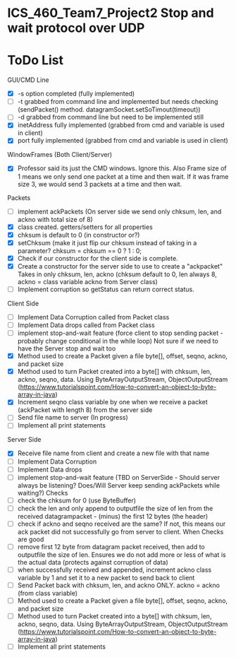 # ICS_460_Team7_Project2 Stop and wait protocol over UDP

<h1> ToDo List </h1>

GUI/CMD Line
  - [X] -s option completed (fully implemented)
  - [ ] -t grabbed from command line and implemented but needs checking (sendPacket() method. datagramSocket.setSoTimout(timeout))
  - [ ] -d grabbed from command line but need to be implemented still
  - [X] inetAddress fully implemented (grabbed from cmd and variable is used in client)
  - [X] port fully implemented (grabbed from cmd and variable is used in client)

WindowFrames (Both Client/Server)
  - [X] Professor said its just the CMD windows. Ignore this. Also Frame size of 1 means we only send one packet at a time and then wait. If it was frame size 3, we would send 3 packets at a time and then wait.

Packets
  - [ ] implement ackPackets (On server side we send only chksum, len, and ackno with total size of 8)
  - [X] class created. getters/setters for all properties
  - [X] chksum is default to 0 (in constructor or?)
  - [X] setChksum (make it just flip our chksum instead of taking in a parameter? chksum = chksum == 0 ? 1 : 0;
  - [X] Check if our constructor for the client side is complete.
  - [X] Create a constructor for the server side to use to create a "ackpacket" Takes in only chksum, len, ackno (chksum default to 0, len always 8, ackno = class variable ackno from Server class)
  - [ ] Implement corruption so getStatus can return correct status.

Client Side
  - [ ] Implement Data Corruption called from Packet class
  - [ ] Implement Data drops called from Packet class
  - [ ] implement stop-and-wait feature (force client to stop sending packet - probably change conditional in the while loop) Not sure if we need to have the Server stop and wait too
  - [X] Method used to create a Packet given a file byte[], offset, seqno, ackno, and packet size
  - [X] Method used to turn Packet created into a byte[] with chksum, len, ackno, seqno, data. Using ByteArrayOutputStream, ObjectOutputStream (https://www.tutorialspoint.com/How-to-convert-an-object-to-byte-array-in-java)
  - [X] Increment seqno class variable by one when we receive a packet (ackPacket with length 8) from the server side
  - [ ] Send file name to server (In progress)
  - [ ] Implement all print statements

Server Side
  - [X] Receive file name from client and create a new file with that name
  - [ ] Implement Data Corruption
  - [ ] Implement Data drops
  - [ ] implement stop-and-wait feature (TBD on ServerSide - Should server always be listening? Does/Will Server keep sending ackPackets while waiting?)
  Checks
  - [ ] check the chksum for 0 (use ByteBuffer)
  - [ ] check the len and only append to outputfile the size of len from the received datagrampacket - (minus) the first 12 bytes (the header)
  - [ ] check if ackno and seqno received are the same? If not, this means our ack packet did not successfully go from server to client. 
  When Checks are good
  - [ ] remove first 12 byte from datagram packet received, then add to outputfile the size of len. Ensures we do not add more or less of what is the actual data (protects against corruption of data)
  - [ ] when successfully received and appended, increment ackno class variable by 1 and set it to a new packet to send back to client
  - [ ] Send Packet back with chksum, len, and ackno ONLY. ackno = ackno (from class variable)
  - [ ] Method used to create a Packet given a file byte[], offset, seqno, ackno, and packet size
  - [ ] Method used to turn Packet created into a byte[] with chksum, len, ackno, seqno, data. Using ByteArrayOutputStream, ObjectOutputStream (https://www.tutorialspoint.com/How-to-convert-an-object-to-byte-array-in-java)
  - [ ] Implement all print statements
